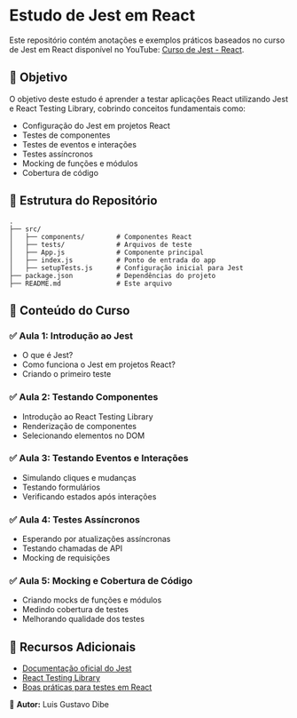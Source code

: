 # Estudo de Jest em React

Este repositório contém anotações e exemplos práticos baseados no curso de Jest em React disponível no YouTube: [Curso de Jest - React](https://www.youtube.com/watch?v=T2sv8jXoP4s&list=PLC3y8-rFHvwirqe1KHFCHJ0RqNuN61SJd).

## 📌 Objetivo

O objetivo deste estudo é aprender a testar aplicações React utilizando Jest e React Testing Library, cobrindo conceitos fundamentais como:

- Configuração do Jest em projetos React
- Testes de componentes
- Testes de eventos e interações
- Testes assíncronos
- Mocking de funções e módulos
- Cobertura de código

## 📂 Estrutura do Repositório

```
.
├── src/
│   ├── components/        # Componentes React
│   ├── tests/             # Arquivos de teste
│   ├── App.js             # Componente principal
│   ├── index.js           # Ponto de entrada do app
│   ├── setupTests.js      # Configuração inicial para Jest
├── package.json           # Dependências do projeto
├── README.md              # Este arquivo
```

## 📖 Conteúdo do Curso

### ✅ Aula 1: Introdução ao Jest

- O que é Jest?
- Como funciona o Jest em projetos React?
- Criando o primeiro teste

### ✅ Aula 2: Testando Componentes

- Introdução ao React Testing Library
- Renderização de componentes
- Selecionando elementos no DOM

### ✅ Aula 3: Testando Eventos e Interações

- Simulando cliques e mudanças
- Testando formulários
- Verificando estados após interações

### ✅ Aula 4: Testes Assíncronos

- Esperando por atualizações assíncronas
- Testando chamadas de API
- Mocking de requisições

### ✅ Aula 5: Mocking e Cobertura de Código

- Criando mocks de funções e módulos
- Medindo cobertura de testes
- Melhorando qualidade dos testes

## 🚀 Recursos Adicionais

- [Documentação oficial do Jest](https://jestjs.io/)
- [React Testing Library](https://testing-library.com/)
- [Boas práticas para testes em React](https://kentcdodds.com/blog/common-mistakes-with-react-testing-library)

📝 **Autor:** Luis Gustavo Dibe
